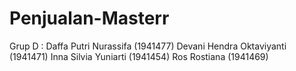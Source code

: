 # Penjualan-Masterr
Grup D :  Daffa Putri Nurassifa (1941477) Devani Hendra Oktaviyanti (1941471) Inna Silvia Yuniarti (1941454) Ros Rostiana (1941469)
